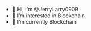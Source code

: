 - 👋 Hi, I’m @JerryLarry0909
- 👀 I’m interested in Blockchain
- 🌱 I’m currently Blockchain 

<!---
JerryLarry0909/JerryLarry0909 is a ✨ special ✨ repository because its `README.md` (this file) appears on your GitHub profile.
You can click the Preview link to take a look at your changes.
--->
